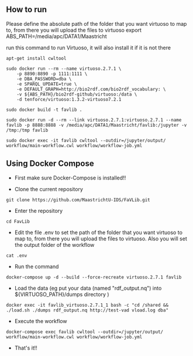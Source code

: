 ## How to run

Please define the absolute path of the folder that you want virtuoso to map to, from there you will upload the files to virtuoso
export ABS_PATH=/media/apc/DATA1/Maastricht

run this command to run Virtuoso, it will also install it if it is not there


```shell
apt-get install cwltool
```


```shell
sudo docker run --rm --name virtuoso.2.7.1 \
    -p 8890:8890 -p 1111:1111 \
    -e DBA_PASSWORD=dba \
    -e SPARQL_UPDATE=true \
    -e DEFAULT_GRAPH=http://bio2rdf.com/bio2rdf_vocabulary: \
    -v ${ABS_PATH}/bio2rdf-github/virtuoso:/data \
    -d tenforce/virtuoso:1.3.2-virtuoso7.2.1
```


```shell
sudo docker build -t favlib .
```

```shell
sudo docker run -d --rm --link virtuoso.2.7.1:virtuoso.2.7.1 --name favlib -p 8888:8888 -v /media/apc/DATA1/Maastricht/favlib:/jupyter -v /tmp:/tmp favlib
```
```shell
sudo docker exec -it favlib cwltool --outdir=/jupyter/output/ workflow/main-workflow.cwl workflow/workflow-job.yml
```



## Using Docker Compose 
* First make sure Docker-Compose is installed!!

* Clone the current repository
```shell
git clone https://github.com/MaastrichtU-IDS/FaVLib.git
```
* Enter the repository
```shell
cd FavLib
```
* Edit the file .env to set the path of the folder that you want virtuoso to map to, from there you will upload the files to virtuoso. Also you will set the output folder of the workflow
```shell
cat .env
```

* Run the command
```shell
docker-compose up -d --build --force-recreate virtuoso.2.7.1 favlib
```
* Load the data (eg put  your data (named "rdf_output.nq") into ${VIRTUOSO_PATH}/dumps directory )
```shell
docker exec -it favlib_virtuoso.2.7.1_1 bash -c "cd /shared && ./load.sh ./dumps rdf_output.nq http://test-vad vload.log dba"
```

* Execute the workflow
```shell
docker-compose exec favlib cwltool --outdir=/jupyter/output/ workflow/main-workflow.cwl workflow/workflow-job.yml
```
* That's it!!
